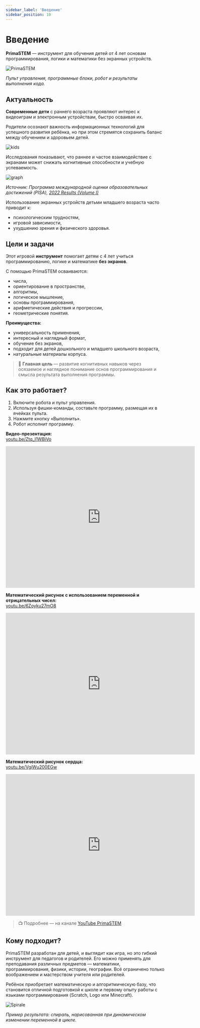 ```yaml
---
sidebar_label: 'Введение'
sidebar_position: 10
---
```


# Введение

**PrimaSTEM** — инструмент для обучения детей от 4 лет основам программирования, логики и математики без экранных устройств.

![PrimaSTEM](images/main_04.jpg)

*Пульт управления, программные блоки, робот и результаты выполнения кода.*

## Актуальность

**Современные дети** с раннего возраста проявляют интерес к видеоиграм и электронным устройствам, быстро осваивая их.

Родители осознают важность информационных технологий для успешного развития ребёнка, но при этом стремятся сохранить баланс между обучением и здоровьем детей.

![kids](images/kids.png)

Исследования показывают, что раннее и частое взаимодействие с экранами может снижать когнитивные способности и учебную успеваемость.

![graph](images/graph_2.jpg)

*Источник: Программа международной оценки образовательных достижений (PISA), [2022 Results (Volume I)](https://www.oecd-ilibrary.org/education/pisa-2022-results-volume-i_53f23881-en)*

Использование экранных устройств детьми младшего возраста часто приводит к:
- психологическим трудностям,
- игровой зависимости,
- ухудшению зрения и физического здоровья.

## Цели и задачи

Этот игровой **инструмент** помогает детям с 4 лет учиться программированию, логике и математике **без экранов**.

С помощью PrimaSTEM осваиваются:
- числа,
- ориентирование в пространстве,
- алгоритмы,
- логическое мышление,
- основы программирования,
- арифметические действия и прогрессии,
- геометрические понятия.

**Преимущества:**
- универсальность применения,
- интересный и наглядный формат,
- обучение без экранов,
- подходит для детей дошкольного и младшего школьного возраста,
- натуральные материалы корпуса.

> 🎯 **Главная цель** — развитие когнитивных навыков через осязаемое и наглядное понимание основ программирования и смысла результата выполнения программы.

## Как это работает?

1. Включите робота и пульт управления.
2. Используя фишки-команды, составьте программу, размещая их в ячейках пульта.
3. Нажмите кнопку «Выполнить».
4. Робот исполнит программу.

**Видео-презентация:**  
[youtu.be/Ztq_I1WBiVo](https://youtu.be/Ztq_I1WBiVo)

<iframe src="https://www.youtube.com/embed/Ztq_I1WBiVo?si=ZNSLpsCC8WlPB671" width="600" height="450" title="YouTube video player" frameborder="0" allow="accelerometer; autoplay; clipboard-write; encrypted-media; gyroscope; picture-in-picture; web-share" referrerpolicy="strict-origin-when-cross-origin" allowfullscreen></iframe>

**Математический рисунок с использованием переменной и отрицательных чисел:**  
[youtu.be/6Zoyku27mO8](https://youtu.be/6Zoyku27mO8)

<iframe src="https://www.youtube.com/embed/6Zoyku27mO8?si=WYYMKyV7d768DI-D" width="600" height="450" title="YouTube video player" frameborder="0" allow="accelerometer; autoplay; clipboard-write; encrypted-media; gyroscope; picture-in-picture; web-share" referrerpolicy="strict-origin-when-cross-origin" allowfullscreen></iframe>

**Математический рисунок сердца:**  
[youtu.be/VgiWu200EGw](https://youtu.be/VgiWu200EGw)

<iframe src="https://www.youtube.com/embed/VgiWu200EGw?si=EiQKbP0egmZ2aXCa" width="600" height="450" title="YouTube video player" frameborder="0" allow="accelerometer; autoplay; clipboard-write; encrypted-media; gyroscope; picture-in-picture; web-share" referrerpolicy="strict-origin-when-cross-origin" allowfullscreen></iframe>

> 📺  Подробнее — на канале [YouTube PrimaSTEM](https://www.youtube.com/@primastem)

## Кому подходит?

PrimaSTEM разработан для детей, и выглядит как игра, но это гибкий инструмент для педагогов и родителей. Его можно применять для преподавания различных предметов — математики, программирования, физики, истории, географии. Всё ограничено только воображением и мастерством учителя или родителей.

Ребёнок приобретает математическую и алгоритмическую базу, что становится отличной подготовкой к школе и первому опыту работы с языками программирования (Scratch, Logo или Minecraft).

![Spirale](images/robot_spiral_01.jpg)

*Пример результата: спираль, нарисованная при динамическом изменении переменной в цикле.*
